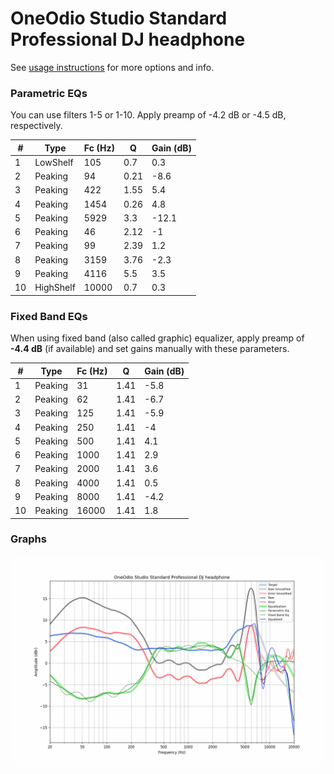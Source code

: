 # OneOdio Studio Standard Professional DJ headphone
See [usage instructions](https://github.com/jaakkopasanen/AutoEq#usage) for more options and info.

### Parametric EQs
You can use filters 1-5 or 1-10. Apply preamp of -4.2 dB or -4.5 dB, respectively.

|   # | Type      |   Fc (Hz) |    Q |   Gain (dB) |
|-----|-----------|-----------|------|-------------|
|   1 | LowShelf  |       105 | 0.7  |         0.3 |
|   2 | Peaking   |        94 | 0.21 |        -8.6 |
|   3 | Peaking   |       422 | 1.55 |         5.4 |
|   4 | Peaking   |      1454 | 0.26 |         4.8 |
|   5 | Peaking   |      5929 | 3.3  |       -12.1 |
|   6 | Peaking   |        46 | 2.12 |        -1   |
|   7 | Peaking   |        99 | 2.39 |         1.2 |
|   8 | Peaking   |      3159 | 3.76 |        -2.3 |
|   9 | Peaking   |      4116 | 5.5  |         3.5 |
|  10 | HighShelf |     10000 | 0.7  |         0.3 |

### Fixed Band EQs
When using fixed band (also called graphic) equalizer, apply preamp of **-4.4 dB** (if available) and set gains manually with these parameters.

|   # | Type    |   Fc (Hz) |    Q |   Gain (dB) |
|-----|---------|-----------|------|-------------|
|   1 | Peaking |        31 | 1.41 |        -5.8 |
|   2 | Peaking |        62 | 1.41 |        -6.7 |
|   3 | Peaking |       125 | 1.41 |        -5.9 |
|   4 | Peaking |       250 | 1.41 |        -4   |
|   5 | Peaking |       500 | 1.41 |         4.1 |
|   6 | Peaking |      1000 | 1.41 |         2.9 |
|   7 | Peaking |      2000 | 1.41 |         3.6 |
|   8 | Peaking |      4000 | 1.41 |         0.5 |
|   9 | Peaking |      8000 | 1.41 |        -4.2 |
|  10 | Peaking |     16000 | 1.41 |         1.8 |

### Graphs
![](./OneOdio%20Studio%20Standard%20Professional%20DJ%20headphone.png)
